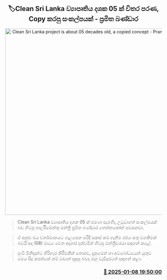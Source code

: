 <p align='center'><b><h2 align='center' title='Clean Sri Lanka project is about 05 decades old, a copied concept - Pramitha Bandara'>🏷Clean Sri Lanka ව්‍යාපෘතිය දශක 05 ක් විතර පරණ, Copy කරපු සංකල්පයක් - ප්‍රමිත බණ්ඩාර</h2></b></p>
<p align='center'><img src='https://helakuru.sgp1.cdn.digitaloceanspaces.com/esana/images/lib/pramitha-bandara-thennakoon-nn.jpg' width='600' alt='Clean Sri Lanka project is about 05 decades old, a copied concept - Pramitha Bandara'></p>

> Clean Sri Lanka ව්‍යාපෘතිය දශක 05 ක් පමණ පැරණි, උටුටාගත් සංකල්පයක් බව හිටපු පාර්ලිමේන්තු මන්ත්‍රී ප්‍රමිත බණ්ඩාර තෙන්නකෝන් පවසනවා.

> ඒ අනුව එය වර්තමානයට ගැලපෙන පරිදි සකස් කර ගැනීම රජය සතු වගකීමක් බවයි අද (08) මාධ්‍ය වෙත අදහස් දක්වමින් හිටපු මන්ත්‍රීවරයා සඳහන් කළේ.

> පුංචි මිනිසුන්ට හිරිහැර කිරීමකින් තොරව, දැනුමෙන් හා අවබෝධයෙන් ‌යුතුව මෙය සිදු කරන්නේ නම් වඩාත් සුදුසු බවද ඔහු වැඩිදුරටත් සඳහන් කළා.



<h3 align='right'><a href='https://www.helakuru.lk/esana/p/106432/'>📅 2025-01-08 19:50:00</a></h3>
